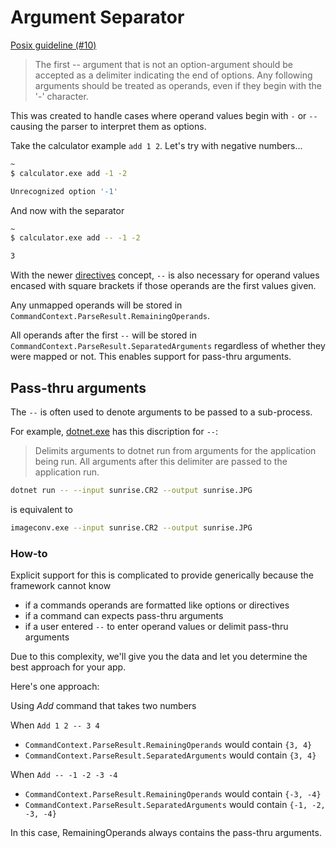 # Argument Separator

[Posix guideline (#10)](https://pubs.opengroup.org/onlinepubs/9699919799/basedefs/V1_chap12.html#tag_12_02) 

> The first -- argument that is not an option-argument should be accepted as a delimiter indicating the end of options. Any following arguments should be treated as operands, even if they begin with the '-' character.

This was created to handle cases where operand values begin with `-` or `--` causing the parser to interpret them as options.

Take the calculator example `add 1 2`. Let's try with negative numbers...

```bash
~
$ calculator.exe add -1 -2

Unrecognized option '-1'
```

And now with the separator

```bash
~
$ calculator.exe add -- -1 -2

3
```

With the newer [directives](directives.md) concept, `--` is also necessary for operand values encased with square brackets if those operands are the first values given.

Any unmapped operands will be stored in `CommandContext.ParseResult.RemainingOperands`.

All operands after the first `--` will be stored in `CommandContext.ParseResult.SeparatedArguments` regardless of whether they were mapped or not. This enables support for pass-thru arguments.

## Pass-thru arguments

The `--` is often used to denote arguments to be passed to a sub-process. 

For example, [dotnet.exe](https://docs.microsoft.com/en-us/dotnet/core/tools/dotnet-run#options) has this discription for `--`:

> Delimits arguments to dotnet run from arguments for the application being run. All arguments after this delimiter are passed to the application run.

```bash
dotnet run -- --input sunrise.CR2 --output sunrise.JPG
```

is equivalent to

```bash
imageconv.exe --input sunrise.CR2 --output sunrise.JPG
```

### How-to

Explicit support for this is complicated to provide generically because the framework cannot know

* if a commands operands are formatted like options or directives
* if a command can expects pass-thru arguments 
* if a user entered `--` to enter operand values or delimit pass-thru arguments

Due to this complexity, we'll give you the data and let you determine the best approach for your app.

Here's one approach:

Using *Add* command that takes two numbers

When `Add 1 2 -- 3 4`

* `CommandContext.ParseResult.RemainingOperands` would contain `{3, 4}`
* `CommandContext.ParseResult.SeparatedArguments` would contain `{3, 4}`

When `Add -- -1 -2 -3 -4`

* `CommandContext.ParseResult.RemainingOperands` would contain `{-3, -4}`
* `CommandContext.ParseResult.SeparatedArguments` would contain `{-1, -2, -3, -4}`

In this case, RemainingOperands always contains the pass-thru arguments.